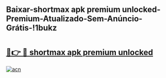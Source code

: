
## Baixar-shortmax apk premium unlocked-Premium-Atualizado-Sem-Anúncio-Grátis-!1bukz

# <h2><a href="https://andorid.site?title=shortmax_apk_premium_unlocked&ref=27">🔗👉 🔴 shortmax apk premium unlocked</a></h2>

[![acn](https://github.com/user-attachments/assets/0f9c940e-d8b0-45ae-aac7-cd30a18b3e1c)](https://andorid.site?title=shortmax_apk_premium_unlocked&ref=27)

